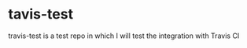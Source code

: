tavis-test
==========

travis-test is a test repo in which I will test the integration with Travis CI
